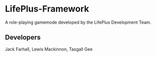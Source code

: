 # LifePlus-Framework
A role-playing gamemode developed by the LifePlus Development Team.

## Developers
Jack Farhall,
Lewis Mackinnon,
Tasgall Gee
